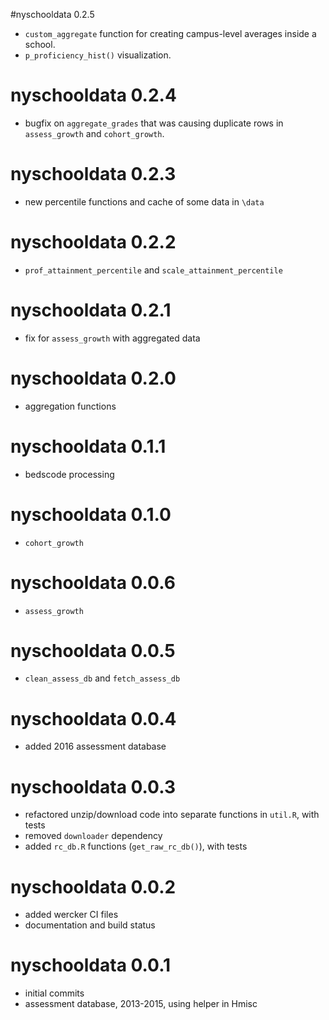 #nyschooldata 0.2.5
* `custom_aggregate` function for creating campus-level averages inside a school.
* `p_proficiency_hist()` visualization.

# nyschooldata 0.2.4
* bugfix on `aggregate_grades` that was causing duplicate rows in `assess_growth` and `cohort_growth`.

# nyschooldata 0.2.3
* new percentile functions and cache of some data in `\data`

# nyschooldata 0.2.2
* `prof_attainment_percentile` and `scale_attainment_percentile`

# nyschooldata 0.2.1
* fix for `assess_growth` with aggregated data

# nyschooldata 0.2.0
* aggregation functions

# nyschooldata 0.1.1
* bedscode processing

# nyschooldata 0.1.0
* `cohort_growth`

# nyschooldata 0.0.6
* `assess_growth`

# nyschooldata 0.0.5
* `clean_assess_db` and `fetch_assess_db`

# nyschooldata 0.0.4
* added 2016 assessment database

# nyschooldata 0.0.3
* refactored unzip/download code into separate functions in `util.R`, with tests
* removed `downloader` dependency
* added `rc_db.R` functions (`get_raw_rc_db()`), with tests

# nyschooldata 0.0.2
* added wercker CI files
* documentation and build status

# nyschooldata 0.0.1
* initial commits
* assessment database, 2013-2015, using helper in Hmisc
